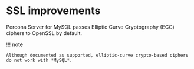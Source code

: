 # SSL improvements

Percona Server for MySQL passes Elliptic Curve Cryptography (ECC) ciphers to OpenSSL by default.

!!! note

    Although documented as supported, elliptic-curve crypto-based ciphers do not work with *MySQL*.
